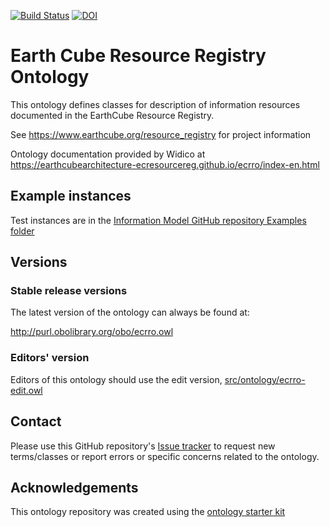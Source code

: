 [![Build Status](https://travis-ci.org/earthcubearchitecture-ecresourcereg/ecrro.svg?branch=master)](https://travis-ci.org/earthcubearchitecture-ecresourcereg/ecrro)
[![DOI](https://zenodo.org/badge/13996/earthcubearchitecture-ecresourcereg/ecrro.svg)](https://zenodo.org/badge/latestdoi/13996/earthcubearchitecture-ecresourcereg/ecrro)

# Earth Cube Resource Registry Ontology

This ontology defines classes for description of information resources documented in the EarthCube Resource Registry.

See https://www.earthcube.org/resource_registry for project information

Ontology documentation provided by Widico at https://earthcubearchitecture-ecresourcereg.github.io/ecrro/index-en.html

## Example instances
Test instances are in the 
[Information Model GitHub repository Examples folder](https://github.com/earthcubearchitecture-ecresourcereg/infomodel/tree/master/examples)

## Versions

### Stable release versions

The latest version of the ontology can always be found at:

http://purl.obolibrary.org/obo/ecrro.owl

### Editors' version

Editors of this ontology should use the edit version, [src/ontology/ecrro-edit.owl](src/ontology/ecrro-edit.owl)

## Contact

Please use this GitHub repository's [Issue tracker](https://github.com/earthcubearchitecture-ecresourcereg/ecrro/issues) to request new terms/classes or report errors or specific concerns related to the ontology.

## Acknowledgements

This ontology repository was created using the [ontology starter kit](https://github.com/INCATools/ontology-starter-kit)
